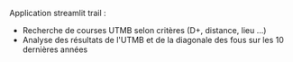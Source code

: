 Application streamlit trail : 
- Recherche de courses UTMB selon critères (D+, distance, lieu ...)
- Analyse des résultats de l'UTMB et de la diagonale des fous sur les 10 dernières années

